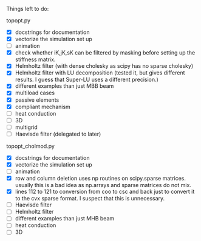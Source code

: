 Things left to do:

topopt.py
- [x] docstrings for documentation
- [x] vectorize the simulation set up
- [ ] animation
- [x] check whether iK,jK,sK can be filtered by masking before setting up the
      stiffness matrix.
- [x] Helmholtz filter (with dense cholesky as scipy has no sparse cholesky)
- [x] Helmholtz filter with LU decomposition (tested it, but gives different
      results. I guess that Super-LU uses a different precision.)
- [x] different examples than just MBB beam
- [x] multiload cases
- [x] passive elements
- [x] compliant mechanism
- [ ] heat conduction
- [ ] 3D
- [ ] multigrid
- [ ] Haevisde filter (delegated to later)

topopt_cholmod.py
- [x] docstrings for documentation
- [x] vectorize the simulation set up
- [ ] animation
- [x] row and column deletion uses np routines on scipy.sparse matrices.
      usually this is a bad idea as np.arrays and sparse matrices do not mix.
- [x] lines 112 to 121 to conversion from coo to csc and back just to convert 
      it to the cvx sparse format. I suspect that this is unnecessary.
- [ ] Haevisde filter
- [ ] Helmholtz filter 
- [ ] different examples than just MHB beam
- [ ] heat conduction
- [ ] 3D